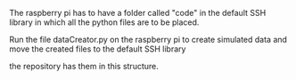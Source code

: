 The raspberry pi has to have a folder called "code" in the default SSH library in which all the python files are to be placed. 

Run the file dataCreator.py on the raspberry pi to create simulated data and move the created files to the default SSH library

the repository has them in this structure.
